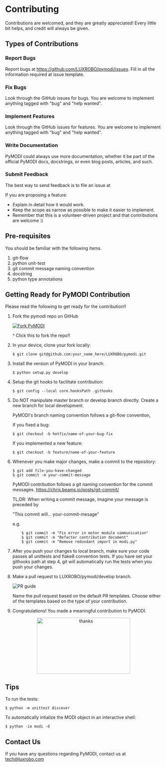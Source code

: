 Contributing
============
Contributions are welcomed, and they are greatly appreciated! Every
little bit helps, and credit will always be given.

Types of Contributions
----------------------

### Report Bugs
Report bugs at <https://github.com/LUXROBO/pymodi/issues>. Fill in all the information required at issue template.

### Fix Bugs
Look through the GitHub issues for bugs. You are welcome to implement anything tagged with \"bug\"
and \"help wanted\".

### Implement Features
Look through the GitHub issues for features. You are welcome to implement anything tagged with \"bug\"
and \"help wanted\".

### Write Documentation
PyMODI could always use more documentation, whether it be part of the
official PyMODI docs, docstrings, or even blog posts,
articles, and such.

### Submit Feedback
The best way to send feedback is to file an issue at

If you are proposing a feature:

-   Explain in detail how it would work.
-   Keep the scope as narrow as possible to make it easier to
    implement.
-   Remember that this is a volunteer-driven project and that
    contributions are welcome :)

Pre-requisites
-------------
You should be familiar with the following items.

1. git-flow
2. python unit-test
3. git commit message naming convention
4. docstring
5. python type annotations

Getting Ready for PyMODI Contribution
--------------------------------
Please read the following to get ready for the contribution!!

1. Fork the pymodi repo on GitHub

    [![Fork PyMODI](https://github.com/LUXROBO/pymodi/blob/master/docs/_static/img/fork_button.jpg?raw=true)](https://github.com/LUXROBO/pymodi/fork)

     ^ Click this to fork the repo!!

2. In your device, clone your fork locally:
    ```commandline
    $ git clone git@github.com:your_name_here/LUXROBO/pymodi.git
    ```
3. Install the version of PyMODI in your branch:
    ```commandline
    $ python setup.py develop
    ```
4. Setup the git hooks to facilitate contribution:
    ```commandline
    $ git config --local core.hooksPath .githooks
    ```
5. Do NOT manipulate master branch or develop branch directly. Create a new branch for local development.

    PyMODI's branch naming convention follows a git-flow convention,

    If you fixed a bug:
    ```commandline
    $ git checkout -b hotfix/name-of-your-bug-fix
    ```
    If you implemented a new feature:
    ```commandline
    $ git checkout -b feature/name-of-your-feature
    ```
6. Whenever you make major changes, make a commit to the repository:
    ```commandline
    $ git add file-you-have-changed
    $ git commit -m your-commit-message
    ```
    PyMODI contribution follows a git naming convention for the commit messages.
    https://chris.beams.io/posts/git-commit/

    TL;DR: When writing a commit message, imagine your message is preceded by

    "This commit will... your-commit-mesage"

    e.g.
    ```commandline
        $ git commit -m "Fix error in motor module communication"
        $ git commit -m "Refactor contribution document"
        $ git commit -m "Remove redundant import in modi.py"
    ```
7. After you push your changes to local branch, make sure your code passes
all unittests and flake8 convention tests. If you have set your githooks path at step 4,
git will automatically run the tests when you push your changes.

8. Make a pull request to LUXROBO/pymodi/develop branch.

    ![PR guide](https://github.com/LUXROBO/pymodi/blob/master/docs/_static/img/pr_guide.png?raw=true)

   Name the pull request based on the default PR templates. Choose either of the templates based on the type of your contribution.

9. Congratulations! You made a meaningful contribution to PyMODI.

<p align="center">
    <img src="https://github.com/LUXROBO/pymodi/blob/master/docs/_static/img/modi_thankyou.jpg?raw=true" alt="thanks" width=300, height=180>
</p>

Tips
----
To run the tests:
```commandline
$ python -m unittest discover
```
To automatically intialize the MODI object in an interactive shell:
```commandline
$ python -im modi -d
```
Contact Us
---
If you have any questions regarding PyMODI, contact us at <mailto> tech@luxrobo.com </mailto>
